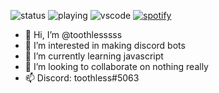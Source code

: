 ![status](https://dev.discordprofiles.me/badge/status/676782250435543061?simple=false)
![playing](https://dev.discordprofiles.me/badge/playing/676782250435543061)
![vscode](https://dev.discordprofiles.me/badge/vscode/676782250435543061)
[![spotify](https://dev.discordprofiles.me/badge/spotify/676782250435543061)](https://dev.discordprofiles.me/openspotify/676782250435543061)


- 👋 Hi, I’m @toothlesssss
- 👀 I’m interested in making discord bots
- 🌱 I’m currently learning javascript
- 💞️ I’m looking to collaborate on nothing really
- 📫 Discord: toothless#5063

